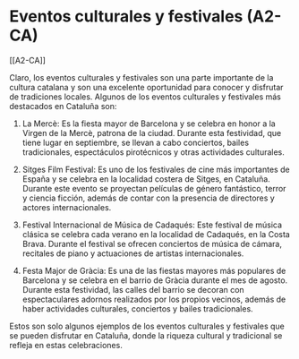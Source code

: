 # Eventos culturales y festivales (A2-CA)

[[A2-CA]]

Claro, los eventos culturales y festivales son una parte importante de la cultura catalana y son una excelente oportunidad para conocer y disfrutar de tradiciones locales. Algunos de los eventos culturales y festivales más destacados en Cataluña son:

1. La Mercè: Es la fiesta mayor de Barcelona y se celebra en honor a la Virgen de la Mercè, patrona de la ciudad. Durante esta festividad, que tiene lugar en septiembre, se llevan a cabo conciertos, bailes tradicionales, espectáculos pirotécnicos y otras actividades culturales.

2. Sitges Film Festival: Es uno de los festivales de cine más importantes de España y se celebra en la localidad costera de Sitges, en Cataluña. Durante este evento se proyectan películas de género fantástico, terror y ciencia ficción, además de contar con la presencia de directores y actores internacionales.

3. Festival Internacional de Música de Cadaqués: Este festival de música clásica se celebra cada verano en la localidad de Cadaqués, en la Costa Brava. Durante el festival se ofrecen conciertos de música de cámara, recitales de piano y actuaciones de artistas internacionales.

4. Festa Major de Gràcia: Es una de las fiestas mayores más populares de Barcelona y se celebra en el barrio de Gràcia durante el mes de agosto. Durante esta festividad, las calles del barrio se decoran con espectaculares adornos realizados por los propios vecinos, además de haber actividades culturales, conciertos y bailes tradicionales.

Estos son solo algunos ejemplos de los eventos culturales y festivales que se pueden disfrutar en Cataluña, donde la riqueza cultural y tradicional se refleja en estas celebraciones.
